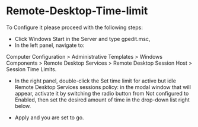 # Remote-Desktop-Time-limit

To Configure it please proceed with the following steps:


- Click Windows Start in the Server and type gpedit.msc,
- In the left panel, navigate to:

Computer Configuration > Administrative Templates > Windows Components > Remote Desktop Services > Remote Desktop Session Host > Session Time Limits.

- In the right panel, double-click the Set time limit for active but idle Remote Desktop Services sessions policy: in the modal window that will appear, activate it by switching the radio button from Not configured to Enabled, then set the desired amount of time in the drop-down list right below.

- Apply and you are set to go.
